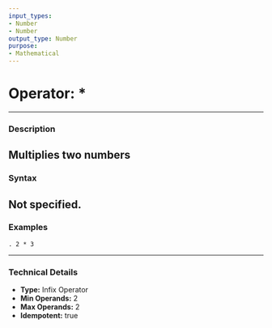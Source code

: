 ```yaml
---
input_types:
- Number
- Number
output_type: Number
purpose:
- Mathematical
---
```

# Operator: *
---
### **Description**
Multiplies two numbers
---
### **Syntax**
Not specified.
---
### **Examples**
```
. 2 * 3
```
---
### **Technical Details**
- **Type:** Infix Operator
- **Min Operands:** 2
- **Max Operands:** 2
- **Idempotent:** true